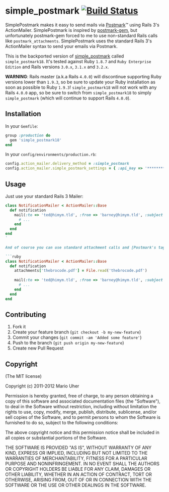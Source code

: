 # simple_postmark [![Build Status](https://secure.travis-ci.org/haihappen/simple_postmark.png)](http://travis-ci.org/haihappen/simple_postmark)

SimplePostmark makes it easy to send mails via [Postmark](http://postmarkapp.com)™ using Rails 3's ActionMailer.
SimplePostmark is inspired by [postmark-gem](https://github.com/wildbit/postmark-gem), but unfortunately postmark-gem forced to me to use non-standard Rails calls like `postmark_attachments`. SimplePostmark uses the standard Rails 3's ActionMailer syntax to send your emails via Postmark.

This is the backported version of [simple_postmark](https://github.com/haihappen/simple_postmark) called `simple_postmark18`. It's tested against Ruby `1.8.7` and `Ruby Enterprise Edition` and Rails versions `3.0.x`, `3.1.x` and `3.2.x`.

**WARNING**: Rails master (a.k.a Rails `4.0.0`) will discontinue supporting Ruby versions lower than `1.9.3`, so be sure to update your Ruby installation as soon as possible to Ruby `1.9.3`! `simple_postmark18` will not work with any Rails `4.0.0` app, so be sure to switch from `simple_postmark18` to simply `simple_postmark` (which will continue to support Rails `4.0.0`).

## Installation

In your `Gemfile`:

```ruby
group :production do
  gem 'simple_postmark18'
end
```

In your `config/environments/production.rb`:

```ruby
config.action_mailer.delivery_method = :simple_postmark
config.action_mailer.simple_postmark_settings = { :api_key => '********-****-****-****-************' }
```

## Usage

Just use your standard Rails 3 Mailer:

```ruby
class NotificationMailer < ActionMailer::Base
  def notification
    mail(:to => 'ted@himym.tld', :from => 'barney@himym.tld', :subject => "I'm your bro!") do
      # ...
    end
  end
end
`

And of course you can use standard attachment calls and [Postmark's tags](http://developer.postmarkapp.com/developer-build.html#message-format):

```ruby
class NotificationMailer < ActionMailer::Base
  def notification
    attachments['thebrocode.pdf'] = File.read('thebrocode.pdf')
  
    mail(:to => 'ted@himym.tld', :from => 'barney@himym.tld', :subject => "I'm your bro!", :tag => 'with-attachment') do
      # ...
    end
  end
end
```

## Contributing

1. Fork it
2. Create your feature branch (`git checkout -b my-new-feature`)
3. Commit your changes (`git commit -am 'Added some feature'`)
4. Push to the branch (`git push origin my-new-feature`)
5. Create new Pull Request

## Copyright

(The MIT license)

Copyright (c) 2011-2012 Mario Uher

Permission is hereby granted, free of charge, to any person obtaining
a copy of this software and associated documentation files (the
"Software"), to deal in the Software without restriction, including
without limitation the rights to use, copy, modify, merge, publish,
distribute, sublicense, and/or sell copies of the Software, and to
permit persons to whom the Software is furnished to do so, subject to
the following conditions:

The above copyright notice and this permission notice shall be
included in all copies or substantial portions of the Software.

THE SOFTWARE IS PROVIDED "AS IS", WITHOUT WARRANTY OF ANY KIND,
EXPRESS OR IMPLIED, INCLUDING BUT NOT LIMITED TO THE WARRANTIES OF
MERCHANTABILITY, FITNESS FOR A PARTICULAR PURPOSE AND
NONINFRINGEMENT. IN NO EVENT SHALL THE AUTHORS OR COPYRIGHT HOLDERS BE
LIABLE FOR ANY CLAIM, DAMAGES OR OTHER LIABILITY, WHETHER IN AN ACTION
OF CONTRACT, TORT OR OTHERWISE, ARISING FROM, OUT OF OR IN CONNECTION
WITH THE SOFTWARE OR THE USE OR OTHER DEALINGS IN THE SOFTWARE.